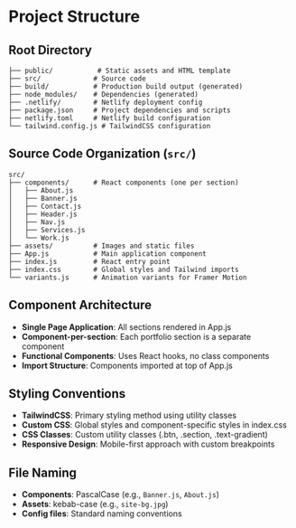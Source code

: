 # Project Structure

## Root Directory
```
├── public/           # Static assets and HTML template
├── src/             # Source code
├── build/           # Production build output (generated)
├── node_modules/    # Dependencies (generated)
├── .netlify/        # Netlify deployment config
├── package.json     # Project dependencies and scripts
├── netlify.toml     # Netlify build configuration
└── tailwind.config.js # TailwindCSS configuration
```

## Source Code Organization (`src/`)
```
src/
├── components/      # React components (one per section)
│   ├── About.js
│   ├── Banner.js
│   ├── Contact.js
│   ├── Header.js
│   ├── Nav.js
│   ├── Services.js
│   └── Work.js
├── assets/          # Images and static files
├── App.js           # Main application component
├── index.js         # React entry point
├── index.css        # Global styles and Tailwind imports
└── variants.js      # Animation variants for Framer Motion
```

## Component Architecture
- **Single Page Application**: All sections rendered in App.js
- **Component-per-section**: Each portfolio section is a separate component
- **Functional Components**: Uses React hooks, no class components
- **Import Structure**: Components imported at top of App.js

## Styling Conventions
- **TailwindCSS**: Primary styling method using utility classes
- **Custom CSS**: Global styles and component-specific styles in index.css
- **CSS Classes**: Custom utility classes (.btn, .section, .text-gradient)
- **Responsive Design**: Mobile-first approach with custom breakpoints

## File Naming
- **Components**: PascalCase (e.g., `Banner.js`, `About.js`)
- **Assets**: kebab-case (e.g., `site-bg.jpg`)
- **Config files**: Standard naming conventions